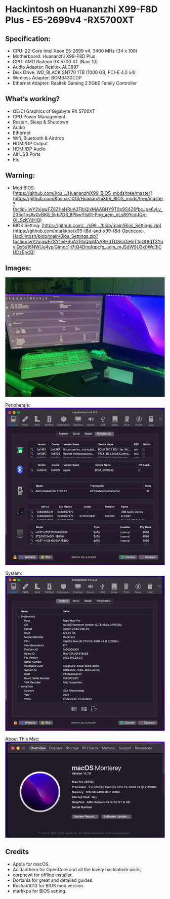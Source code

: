 # Hackintosh on Huananzhi X99-F8D Plus - E5-2699v4 -RX5700XT

## Specification:
- CPU: 22-Core Intel Xeon E5-2699 v4, 3400 MHz (34 x 100)
- Motherboard: Huananzhi X99-F8D Plus
- GPU: AMD Radeon RX 5700 XT (Navi 10)
- Audio Adapter: Realtek ALC897 
- Disk Drive: WD_BLACK SN770 1TB (1000 GB, PCI-E 4.0 x4)
- Wireless Adapter: BCM9430CDP
- Ethernet Adapter: Realtek Gaming 2.5GbE Family Controller

## What’s working?
- QE/CI Graphics of Gigabyte RX 5700XT
- CPU Power Management
- Restart, Sleep & Shutdown
- Audio 
- Ethernet
- Wifi, Bluetooth & Airdrop
- HDMI/DP Output
- HDMI/DP Audio
- All USB Ports
- Etc

## Warning:
- Mod BIOS: [https://github.com/Kos.../HuananzhiX99_BIOS_mods/tree/master](https://github.com/Koshak1013/HuananzhiX99_BIOS_mods/tree/master?fbclid=IwY2xjawFZ8Z1leHRuA2FlbQIxMAABHY9T0p9S4Z6fbcJpe6yLv_Z35g1psAv0vBK8_5lrb7D6_8PbwYIs61-Png_aem_dLs89YcdJQp-OlLSzKYdHQ)
- BIOS Setting: [https://github.com/.../x99.../blob/main/Bios_Settings.zip](https://github.com/markkpa/x99-t8d-and-x99-f8d-Opencore-Hackintosh/blob/main/Bios_Settings.zip?fbclid=IwY2xjawFZ8Y1leHRuA2FlbQIxMAABHdTDSmOiHqT1gOf8dT3YuyIQs5s16NWUu4ypjGimdc1jI7tQ4Dnqfqpcfg_aem_mJSdW9U3x0Wd3iCUDzEpdQ)

## Images:
![](IMG/1.jpg)

Peripherals:
<br>
 ![](IMG/2.png)

System:
<br>
 ![](IMG/4.png)

About This Mac:
<br>
 ![](IMG/3.png)

## Credits
- Apple for macOS.
- Acidanthera for OpenCore and all the lovely hackintosh work.
- corpnewt for offline installer.
- Dortania for great and detailed guides.
- Koshak1013 for BIOS mod version.
- markkpa for BIOS setting.
